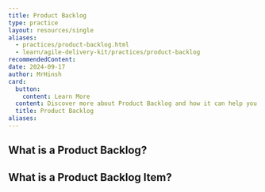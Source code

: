 ```yaml
---
title: Product Backlog
type: practice
layout: resources/single
aliases:
  - practices/product-backlog.html
  - learn/agile-delivery-kit/practices/product-backlog
recommendedContent:
date: 2024-09-17
author: MrHinsh
card:
  button:
    content: Learn More
  content: Discover more about Product Backlog and how it can help you in your Agile journey!
  title: Product Backlog
aliases:
---
```


## What is a Product Backlog?

## What is a Product Backlog Item?
